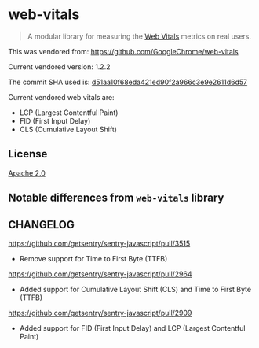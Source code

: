 # web-vitals

> A modular library for measuring the [Web Vitals](https://web.dev/vitals/) metrics on real users.

This was vendored from: https://github.com/GoogleChrome/web-vitals

Current vendored version: 1.2.2

The commit SHA used is: [d51aa10f68eda421ed90f2a966c3e9e2611d6d57](https://github.com/GoogleChrome/web-vitals/tree/d51aa10f68eda421ed90f2a966c3e9e2611d6d57)

Current vendored web vitals are:

- LCP (Largest Contentful Paint)
- FID (First Input Delay)
- CLS (Cumulative Layout Shift)

## License

[Apache 2.0](https://github.com/GoogleChrome/web-vitals/blob/master/LICENSE)

## Notable differences from `web-vitals` library

<!---
TODO(abhi): Uhh I gotta figure this out lol, it's def something with polyfilled func
-->
## CHANGELOG

https://github.com/getsentry/sentry-javascript/pull/3515
- Remove support for Time to First Byte (TTFB)

https://github.com/getsentry/sentry-javascript/pull/2964
- Added support for Cumulative Layout Shift (CLS) and Time to First Byte (TTFB)

https://github.com/getsentry/sentry-javascript/pull/2909
- Added support for FID (First Input Delay) and LCP (Largest Contentful Paint)
